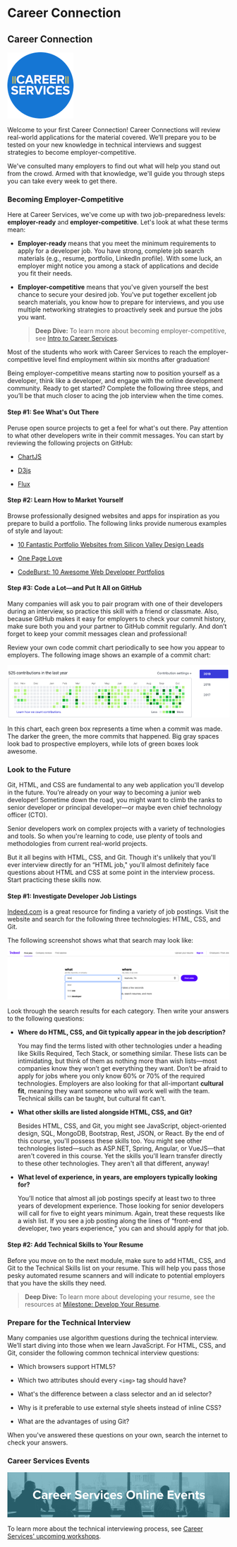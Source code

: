 # Career Connection

## Career Connection

![Career Services Logo](./assets/cs_logo.png#right)

Welcome to your first Career Connection! Career Connections will review real-world applications for the material covered. We’ll prepare you to be tested on your new knowledge in technical interviews and suggest strategies to become employer-competitive.

We've consulted many employers to find out what will help you stand out from the crowd. Armed with that knowledge, we'll guide you through steps you can take every week to get there.

### Becoming Employer-Competitive

Here at Career Services, we've come up with two job-preparedness levels: **employer-ready** and **employer-competitive**. Let's look at what these terms mean:

* **Employer-ready** means that you meet the minimum requirements to apply for a developer job. You have strong, complete job search materials (e.g., resume, portfolio, LinkedIn profile). With some luck, an employer might notice you among a stack of applications and decide you fit their needs.

* **Employer-competitive** means that you've given yourself the best chance to secure your desired job. You've put together excellent job search materials, you know how to prepare for interviews, and you use multiple networking strategies to proactively seek and pursue the jobs you want. 

    > **Deep Dive:** To learn more about becoming employer-competitive, see [Intro to Career Services](https://sites.google.com/2u.com/careerservices-webdev/coding-milestones/intro-to-career-services). 

Most of the students who work with Career Services to reach the employer-competitive level find employment within six months after graduation! 

Being employer-competitive means starting now to position yourself as a developer, think like a developer, and engage with the online development community. Ready to get started? Complete the following three steps, and you’ll be that much closer to acing the job interview when the time comes.

#### Step #1: See What's Out There

Peruse open source projects to get a feel for what's out there. Pay attention to what other developers write in their commit messages. You can start by reviewing the following projects on GitHub:

* [ChartJS](https://github.com-/chartjs/Chart.js)

* [D3js](https://github.com/d3/d3)

* [Flux](https://github.com/facebook/flux)

#### Step #2: Learn How to Market Yourself

Browse professionally designed websites and apps for inspiration as you prepare to build a portfolio. The following links provide numerous examples of style and layout:

* [10 Fantastic Portfolio Websites from Silicon Valley Design Leads](https://medium.com/@bestfolios/10-fantastic-portfolio-websites-from-silicon-valley-design-leads-2d84b384dba6)

* [One Page Love](https://onepagelove.com/inspiration/portfolio)

* [CodeBurst: 10 Awesome Web Developer Portfolios](https://codeburst.io/10-awesome-web-developer-portfolios-d266b32e6154)

#### Step #3: Code a Lot&mdash;and Put It All on GitHub

Many companies will ask you to pair program with one of their developers during an interview, so practice this skill with a friend or classmate. Also, because GitHub makes it easy for employers to check your commit history, make sure both you and your partner to GitHub commit regularly. And don’t forget to keep your commit messages clean and professional!

Review your own code commit chart periodically to see how you appear to employers. The following image shows an example of a commit chart:

![GitHub's code commit chart indicating when and how often you commit new code with green boxes](./assets/github.png)

In this chart, each green box represents a time when a commit was made. The darker the green, the more commits that happened. Big gray spaces look bad to prospective employers, while lots of green boxes look awesome.

### Look to the Future

Git, HTML, and CSS are fundamental to any web application you'll develop in the future. You’re already on your way to becoming a junior web developer! Sometime down the road, you might want to climb the ranks to senior developer or principal developer&mdash;or maybe even chief technology officer (CTO).

Senior developers work on complex projects with a variety of technologies and tools. So when you're learning to code, use plenty of tools and methodologies from current real-world projects. 

But it all begins with HTML, CSS, and Git. Though it's unlikely that you'll ever interview directly for an “HTML job," you'll almost definitely face questions about HTML and CSS at some point in the interview process. Start practicing these skills now.

#### Step #1: Investigate Developer Job Listings

[Indeed.com](https://www.indeed.com/) is a great resource for finding a variety of job postings. Visit the website and search for the following three technologies: HTML, CSS, and Git.

The following screenshot shows what that search may look like:

![Screenshot of the Indeed website showing a html typed into the what search box on the left](./assets/indeed.png)

Look through the search results for each category. Then write your answers to the following questions:

* **Where do HTML, CSS, and Git typically appear in the job description?**

    You may find the terms listed with other technologies under a heading like Skills Required, Tech Stack, or something similar. These lists can be intimidating, but think of them as nothing more than wish lists&mdash;most companies know they won’t get everything they want. Don’t be afraid to apply for jobs where you only know 60% or 70% of the required technologies. Employers are also looking for that all-important **cultural fit**, meaning they want someone who will work well with the team. Technical skills can be taught, but cultural fit can't.

* **What other skills are listed alongside HTML, CSS, and Git?**

    Besides HTML, CSS, and Git, you might see JavaScript, object-oriented design, SQL, MongoDB, Bootstrap, Rest, JSON, or React. By the end of this course, you'll possess these skills too. You might see other technologies listed&mdash;such as ASP.NET, Spring, Angular, or VueJS&mdash;that aren't covered in this course. Yet the skills you'll learn transfer directly to these other technologies. They aren't all that different, anyway!

* **What level of experience, in years, are employers typically looking for?**

    You’ll notice that almost all job postings specify at least two to three years of development experience. Those looking for senior developers will call for five to eight years minimum. Again, treat these requests like a wish list. If you see a job posting along the lines of “front-end developer, two years experience,” you can and should apply for that job.

#### Step #2: Add Technical Skills to Your Resume

Before you move on to the next module, make sure to add HTML, CSS, and Git to the Technical Skills list on your resume. This will help you pass those pesky automated resume scanners and will indicate to potential employers that you have the skills they need.

> **Deep Dive:** To learn more about developing your resume, see the resources at [Milestone: Develop Your Resume](https://sites.google.com/2u.com/careerservices-webdev/coding-milestones/milestone-develop-your-resume).

### Prepare for the Technical Interview

Many companies use algorithm questions during the technical interview. We’ll start diving into those when we learn JavaScript. For HTML, CSS, and Git, consider the following common technical interview questions:

* Which browsers support HTML5?

* Which two attributes should every `<img>` tag should have?

* What's the difference between a class selector and an id selector?

* Why is it preferable to use external style sheets instead of inline CSS?

* What are the advantages of using Git?

When you've answered these questions on your own, search the internet to check your answers.

### Career Services Events

![Career Services online events logo](./assets/online-events.png)

To learn more about the technical interviewing process, see [Career Services' upcoming workshops](https://careerservicesonlineevents.splashthat.com/).
